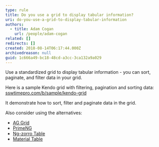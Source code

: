 ```yaml
---
type: rule
title: Do you use a grid to display tabular information?
uri: do-you-use-a-grid-to-display-tabular-information
authors:
  - title: Adam Cogan
    url: /people/adam-cogan
related: []
redirects: []
created: 2018-08-14T06:17:44.000Z
archivedreason: null
guid: 1c666a49-bc18-48cd-a3cc-3ca132a9a029
---
```

Use a standardized grid to display tabular information - you can sort, paginate, and filter data in your grid.

<!--endintro-->

Here is a sample Kendo grid with filtering, pagination and sorting data: [sswtimepro.com/b/sample/kendo-grid](https://ssw.sswtimepro.com/b/sample/kendo-grid)

It demonstrate how to sort, filter and paginate data in the grid.

Also consider using the alternatives:

* [AG Grid](https://www.ag-grid.com)
* [PrimeNG](https://www.primefaces.org/primeng/#/)
* [Ng-zorro Table](https://ng.ant.design/components/table/en)
* [Material Table](https://material.angular.io/components/table/overview)